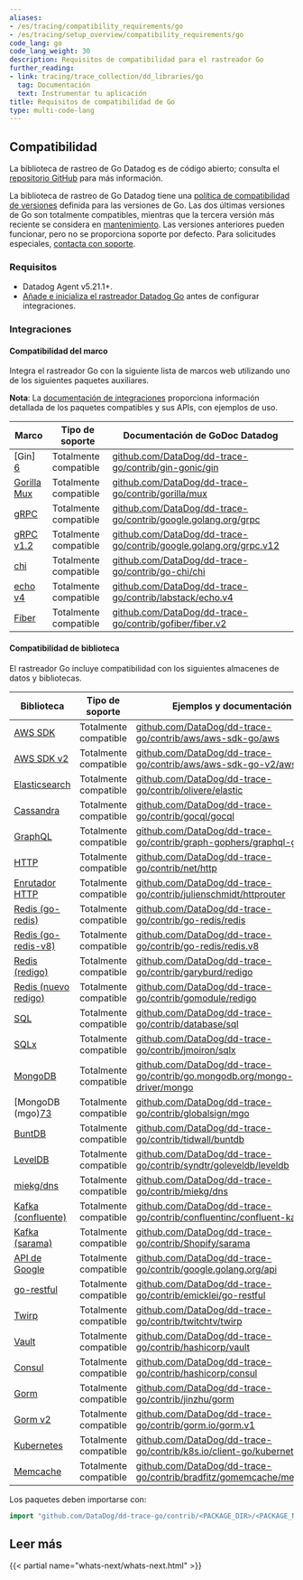 ```yaml
---
aliases:
- /es/tracing/compatibility_requirements/go
- /es/tracing/setup_overview/compatibility_requirements/go
code_lang: go
code_lang_weight: 30
description: Requisitos de compatibilidad para el rastreador Go
further_reading:
- link: tracing/trace_collection/dd_libraries/go
  tag: Documentación
  text: Instrumentar tu aplicación
title: Requisitos de compatibilidad de Go
type: multi-code-lang
---
```


## Compatibilidad

La biblioteca de rastreo de Go Datadog es de código abierto; consulta el [repositorio GitHub][1] para más información.

La biblioteca de rastreo de Go Datadog tiene una [política de compatibilidad de versiones][2] definida para las versiones de Go. Las dos últimas versiones de Go son totalmente compatibles, mientras que la tercera versión más reciente se considera en [mantenimiento][3]. Las versiones anteriores pueden funcionar, pero no se proporciona soporte por defecto. Para solicitudes especiales, [contacta con soporte][4]. 

### Requisitos

- Datadog Agent v5.21.1+.
- [Añade e inicializa el rastreador Datadog Go][77] antes de configurar integraciones.

### Integraciones

#### Compatibilidad del marco

Integra el rastreador Go con la siguiente lista de marcos web utilizando uno de los siguientes paquetes auxiliares.

**Nota**: La [documentación de integraciones][5] proporciona información detallada de los paquetes compatibles y sus APIs, con ejemplos de uso.

| Marco         | Tipo de soporte    | Documentación de GoDoc Datadog                                              |
|-------------------|-----------------|--------------------------------------------------------------------------|
| [Gin] [6]          | Totalmente compatible | [github.com/DataDog/dd-trace-go/contrib/gin-gonic/gin][7]               |/v2
| [Gorilla Mux][8] | Totalmente compatible | [github.com/DataDog/dd-trace-go/contrib/gorilla/mux][9]                |/v2
| [gRPC][10]        | Totalmente compatible | [github.com/DataDog/dd-trace-go/contrib/google.golang.org/grpc][11]     |/v2
| [gRPC v1.2][10]   | Totalmente compatible | [github.com/DataDog/dd-trace-go/contrib/google.golang.org/grpc.v12][12] |/v2
| [chi][13]         | Totalmente compatible | [github.com/DataDog/dd-trace-go/contrib/go-chi/chi][14] |/v2
| [echo v4][15]     | Totalmente compatible | [github.com/DataDog/dd-trace-go/contrib/labstack/echo.v4][16]           |/v2
| [Fiber][18]     | Totalmente compatible | [github.com/DataDog/dd-trace-go/contrib/gofiber/fiber.v2][19]              |/v2

#### Compatibilidad de biblioteca

El rastreador Go incluye compatibilidad con los siguientes almacenes de datos y bibliotecas.

| Biblioteca                 | Tipo de soporte    | Ejemplos y documentación                                                      |
|-------------------------|-----------------|---------------------------------------------------------------------------------|
| [AWS SDK][20]           | Totalmente compatible | [github.com/DataDog/dd-trace-go/contrib/aws/aws-sdk-go/aws][21]                |/v2
| [AWS SDK v2][75]        | Totalmente compatible | [github.com/DataDog/dd-trace-go/contrib/aws/aws-sdk-go-v2/aws][76]                |/v2
| [Elasticsearch][22]     | Totalmente compatible | [github.com/DataDog/dd-trace-go/contrib/olivere/elastic][23]                   |/v2
| [Cassandra][24]         | Totalmente compatible | [github.com/DataDog/dd-trace-go/contrib/gocql/gocql][25]                       |/v2
| [GraphQL][26]           | Totalmente compatible | [github.com/DataDog/dd-trace-go/contrib/graph-gophers/graphql-go][27]          |/v2
| [HTTP][28]              | Totalmente compatible | [github.com/DataDog/dd-trace-go/contrib/net/http][29]                          |/v2
| [Enrutador HTTP][30]       | Totalmente compatible | [github.com/DataDog/dd-trace-go/contrib/julienschmidt/httprouter][31]          |/v2
| [Redis (go-redis)][32]  | Totalmente compatible | [github.com/DataDog/dd-trace-go/contrib/go-redis/redis][33]                    |/v2
| [Redis (go-redis-v8)][34]| Totalmente compatible | [github.com/DataDog/dd-trace-go/contrib/go-redis/redis.v8][35]                |/v2
| [Redis (redigo)][36]    | Totalmente compatible | [github.com/DataDog/dd-trace-go/contrib/garyburd/redigo][37]                   |/v2
| [Redis (nuevo redigo)][38]| Totalmente compatible | [github.com/DataDog/dd-trace-go/contrib/gomodule/redigo][39]                   |/v2
| [SQL][40]               | Totalmente compatible | [github.com/DataDog/dd-trace-go/contrib/database/sql][41]                      |/v2
| [SQLx][42]              | Totalmente compatible | [github.com/DataDog/dd-trace-go/contrib/jmoiron/sqlx][43]                      |/v2
| [MongoDB][44]           | Totalmente compatible | [github.com/DataDog/dd-trace-go/contrib/go.mongodb.org/mongo-driver/mongo][45] |/v2
| [MongoDB (mgo)[73]      | Totalmente compatible | [github.com/DataDog/dd-trace-go/contrib/globalsign/mgo][46]                    |/v2
| [BuntDB][47]            | Totalmente compatible | [github.com/DataDog/dd-trace-go/contrib/tidwall/buntdb][48]                    |/v2
| [LevelDB][49]           | Totalmente compatible | [github.com/DataDog/dd-trace-go/contrib/syndtr/goleveldb/leveldb][50]          |/v2
| [miekg/dns][51]         | Totalmente compatible | [github.com/DataDog/dd-trace-go/contrib/miekg/dns][52]                         |/v2
| [Kafka (confluente)][53] | Totalmente compatible | [github.com/DataDog/dd-trace-go/contrib/confluentinc/confluent-kafka-go][54]   |/v2
| [Kafka (sarama)][55]    | Totalmente compatible | [github.com/DataDog/dd-trace-go/contrib/Shopify/sarama][56]                    |/v2
| [API de Google][57]        | Totalmente compatible | [github.com/DataDog/dd-trace-go/contrib/google.golang.org/api][58]             |/v2
| [go-restful][59]        | Totalmente compatible | [github.com/DataDog/dd-trace-go/contrib/emicklei/go-restful][60]               |/v2
| [Twirp][61]             | Totalmente compatible | [github.com/DataDog/dd-trace-go/contrib/twitchtv/twirp][62]                    |/v2
| [Vault][63]             | Totalmente compatible | [github.com/DataDog/dd-trace-go/contrib/hashicorp/vault][64]                   |/v2
| [Consul][65]            | Totalmente compatible | [github.com/DataDog/dd-trace-go/contrib/hashicorp/consul][66]                  |/v2
| [Gorm][67]              | Totalmente compatible | [github.com/DataDog/dd-trace-go/contrib/jinzhu/gorm][68]                       |/v2
| [Gorm v2][69]           | Totalmente compatible | [github.com/DataDog/dd-trace-go/contrib/gorm.io/gorm.v1][70]                   |/v2
| [Kubernetes][71]        | Totalmente compatible | [github.com/DataDog/dd-trace-go/contrib/k8s.io/client-go/kubernetes][72]       |/v2
| [Memcache][73]          | Totalmente compatible | [github.com/DataDog/dd-trace-go/contrib/bradfitz/gomemcache/memcache][74]      |/v2


Los paquetes deben importarse con:

```go
import "github.com/DataDog/dd-trace-go/contrib/<PACKAGE_DIR>/<PACKAGE_NAME>/v2"
```

## Leer más

{{< partial name="whats-next/whats-next.html" >}}

[1]: https://github.com/DataDog/dd-trace-go
[2]: https://github.com/DataDog/dd-trace-go#support-policy
[3]: https://github.com/DataDog/dd-trace-go#support-maintenance
[4]: https://www.datadoghq.com/support/
[5]: https://pkg.go.dev/github.com/DataDog/dd-trace-go/v2/contrib
[6]: https://gin-gonic.com
[7]: https://pkg.go.dev/github.com/DataDog/dd-trace-go/contrib/gin-gonic/gin/v2
[8]: http://www.gorillatoolkit.org/pkg/mux
[9]: https://pkg.go.dev/github.com/DataDog/dd-trace-go/contrib/gorilla/mux/v2
[10]: https://github.com/grpc/grpc-go
[11]: https://pkg.go.dev/github.com/DataDog/dd-trace-go/contrib/google.golang.org/grpc/v2
[12]: https://pkg.go.dev/github.com/DataDog/dd-trace-go/contrib/google.golang.org/grpc.v12/v2
[13]: https://github.com/go-chi/chi
[14]: https://pkg.go.dev/github.com/DataDog/dd-trace-go/contrib/go-chi/chi/v2
[15]: https://github.com/labstack/echo
[16]: https://pkg.go.dev/github.com/DataDog/dd-trace-go/contrib/labstack/echo.v4/v2
[18]: https://github.com/gofiber/fiber
[19]: https://pkg.go.dev/github.com/DataDog/dd-trace-go/contrib/gofiber/fiber.v2/v2
[20]: https://aws.amazon.com/sdk-for-go
[21]: https://pkg.go.dev/github.com/DataDog/dd-trace-go/contrib/aws/aws-sdk-go/aws/v2
[22]: https://github.com/olivere/elastic
[23]: https://pkg.go.dev/github.com/DataDog/dd-trace-go/contrib/olivere/elastic/v2
[24]: https://github.com/gocql/gocql
[25]: https://pkg.go.dev/github.com/DataDog/dd-trace-go/contrib/gocql/gocql/v2
[26]: https://github.com/graph-gophers/graphql-go
[27]: https://pkg.go.dev/github.com/DataDog/dd-trace-go/contrib/graph-gophers/graphql-go/v2
[28]: https://golang.org/pkg/net/http
[29]: https://pkg.go.dev/github.com/DataDog/dd-trace-go/contrib/net/http/v2
[30]: https://github.com/julienschmidt/httprouter
[31]: https://pkg.go.dev/github.com/DataDog/dd-trace-go/contrib/julienschmidt/httprouter/v2
[32]: https://github.com/go-redis/redis
[33]: https://pkg.go.dev/github.com/DataDog/dd-trace-go/contrib/go-redis/redis/v2
[34]: https://github.com/go-redis/redis/v8
[35]: https://pkg.go.dev/github.com/DataDog/dd-trace-go/contrib/go-redis/redis.v8/v2
[36]: https://github.com/garyburd/redigo
[37]: https://pkg.go.dev/github.com/DataDog/dd-trace-go/contrib/garyburd/redigo/v2
[38]: https://github.com/gomodule/redigo
[39]: https://pkg.go.dev/github.com/DataDog/dd-trace-go/contrib/gomodule/redigo/v2
[40]: https://golang.org/pkg/database/sql
[41]: https://pkg.go.dev/github.com/DataDog/dd-trace-go/contrib/database/sql/v2
[42]: https://github.com/jmoiron/sqlx
[43]: https://pkg.go.dev/github.com/DataDog/dd-trace-go/contrib/jmoiron/sqlx/v2
[44]: https://github.com/mongodb/mongo-go-driver
[45]: https://pkg.go.dev/github.com/DataDog/dd-trace-go/contrib/go.mongodb.org/mongo-driver/mongo/v2
[46]: https://pkg.go.dev/github.com/DataDog/dd-trace-go/contrib/globalsign/mgo/v2
[47]: https://github.com/tidwall/buntdb
[48]: https://pkg.go.dev/github.com/DataDog/dd-trace-go/contrib/tidwall/buntdb/v2
[49]: https://github.com/syndtr/goleveldb
[50]: https://pkg.go.dev/github.com/DataDog/dd-trace-go/contrib/syndtr/goleveldb/leveldb/v2
[51]: https://github.com/miekg/dns
[52]: https://pkg.go.dev/github.com/DataDog/dd-trace-go/contrib/miekg/dns/v2
[53]: https://github.com/confluentinc/confluent-kafka-go
[54]: https://pkg.go.dev/github.com/DataDog/dd-trace-go/contrib/confluentinc/confluent-kafka-go/v2
[55]: https://github.com/Shopify/sarama
[56]: https://pkg.go.dev/github.com/DataDog/dd-trace-go/contrib/Shopify/sarama/v2
[57]: https://github.com/googleapis/google-api-go-client
[58]: https://pkg.go.dev/github.com/DataDog/dd-trace-go/contrib/google.golang.org/api/v2
[59]: https://github.com/emicklei/go-restful
[60]: https://pkg.go.dev/github.com/DataDog/dd-trace-go/contrib/emicklei/go-restful/v2
[61]: https://github.com/twitchtv/twirp
[62]: https://pkg.go.dev/github.com/DataDog/dd-trace-go/contrib/twitchtv/twirp/v2
[63]: https://github.com/hashicorp/vault
[64]: https://pkg.go.dev/github.com/DataDog/dd-trace-go/contrib/hashicorp/vault/v2
[65]: https://github.com/hashicorp/consul
[66]: https://pkg.go.dev/github.com/DataDog/dd-trace-go/contrib/hashicorp/consul/v2
[67]: https://github.com/jinzhu/gorm
[68]: https://pkg.go.dev/github.com/DataDog/dd-trace-go/contrib/jinzhu/gorm/v2
[69]: https://gorm.io/
[70]: https://github.com/DataDog/dd-trace-go/contrib/gorm.io/gorm.v1/v2
[71]: https://github.com/kubernetes/client-go
[72]: https://pkg.go.dev/github.com/DataDog/dd-trace-go/contrib/k8s.io/client-go/kubernetes/v2
[73]: https://github.com/bradfitz/gomemcache/memcache
[74]: https://pkg.go.dev/github.com/DataDog/dd-trace-go/contrib/bradfitz/gomemcache/memcache/v2
[75]: https://aws.github.io/aws-sdk-go-v2/docs/
[76]: https://pkg.go.dev/github.com/DataDog/dd-trace-go/contrib/aws/aws-sdk-go-v2/aws/v2
[77]: /es/tracing/trace_collection/library_config/go/